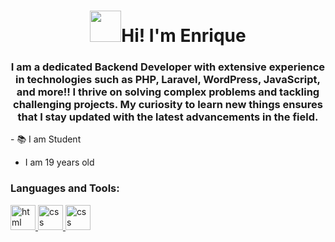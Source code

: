 <h1 align="center"> <img src="https://cdn-icons-png.flaticon.com/512/2866/2866069.png" width="50" height="50" />Hi! I'm Enrique</h1>
<h3 align="center">I am a dedicated Backend Developer with extensive experience in technologies such as PHP, Laravel, WordPress, JavaScript, and more!! I thrive on solving complex problems and tackling challenging projects. My curiosity to learn new things ensures that I stay updated with the latest advancements in the field.</h3>
- 📚 I am Student

-  I am 19 years old
<h3 align="left">Languages and Tools:</h3>
<p align="left"> 
  <a href="https://www.w3schools.com/html/" target="_blank" rel="noreferrer"> 
      <img src="https://cdn.jsdelivr.net/gh/devicons/devicon/icons/html5/html5-original.svg" alt="html" heigth="40" width="40" />
  </a>
  <a href="https://www.w3.org/css/" target="_blank" rel="noreferrer">
      <img src="https://cdn.jsdelivr.net/gh/devicons/devicon/icons/css3/css3-original.svg" alt="css" heigth="40" width="40"  />
  </a>
  <a href="https://www.w3.org/css/" target="_blank" rel="noreferrer">
    <img src="https://cdn.jsdelivr.net/gh/devicons/devicon/icons/css3/css3-original.svg" alt="css" height="40" width="40" />
  </a>
</p>
